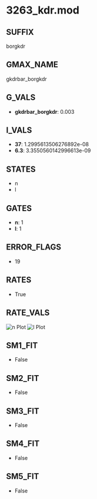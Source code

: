 # 3263_kdr.mod

## SUFFIX

borgkdr

## GMAX_NAME

gkdrbar_borgkdr

## G_VALS

- **gkdrbar_borgkdr**: 0.003

## I_VALS

- **37**: 1.2995613506276892e-08
- **6.3**: 3.3550560142996613e-09

## STATES

- n
- l

## GATES

- **n**: 1
- **l**: 1

## ERROR_FLAGS

- 19

## RATES

- True

## RATE_VALS

![n Plot](/Users/pbozelos/Dropbox/icg-Chai-Panos/supermodels/output_markdown_files/K/3263_kdr.mod/images/n.png)
![l Plot](/Users/pbozelos/Dropbox/icg-Chai-Panos/supermodels/output_markdown_files/K/3263_kdr.mod/images/l.png)

## SM1_FIT

- False

## SM2_FIT

- False

## SM3_FIT

- False

## SM4_FIT

- False

## SM5_FIT

- False

